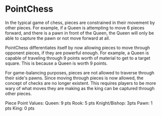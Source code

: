# PointChess

In the typical game of chess, pieces are constrained in their movement by other pieces. For example, if a Queen is attempting to move 6 pieces forward, and there is a pawn in front of the Queen,
the Queen will only be able to capture the pawn or not move forward at all. 

PointChess differentiates itself by now allowing pieces to move through opponent pieces, if they are powerful enough. For example, a Queen is capable of traveling through 9 points worth of
material to get to a target square. This is because a Queen is worth 9 points. 

For game-balancing purposes, pieces are not allowed to traverse through their side's pawns. Since moving through pieces is now allowed, the concept of checks are no longer existent.
This requires players to be more wary of what moves they are making as the king can be captured through other pieces. 

Piece Point Values:
Queen: 9 pts
Rook: 5 pts
Knight/Bishop: 3pts
Pawn: 1 pts
King: 0 pts
